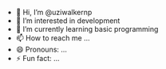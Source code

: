 - 👋 Hi, I’m @uziwalkernp
- 👀 I’m interested in development  
- 🌱 I’m currently learning basic programming
- 📫 How to reach me ...
- 😄 Pronouns: ...
- ⚡ Fun fact: ...

<!---
uziwalkernp/uziwalkernp is a ✨ special ✨ repository because its `README.md` (this file) appears on your GitHub profile.
You can click the Preview link to take a look at your changes.
--->
